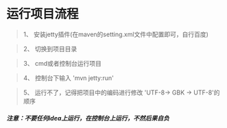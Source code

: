 # 运行项目流程

> 1、 安装jetty插件(在maven的setting.xml文件中配置即可，自行百度)

> 2、 切换到项目目录

> 3、 cmd或者控制台运行项目

> 4、 控制台下输入 'mvn jetty:run'

> 5、 运行不了，记得把项目中的编码进行修改 'UTF-8-> GBK -> UTF-8'的顺序

##### 注意：不要任何idea上运行，在控制台上运行，不然后果自负
